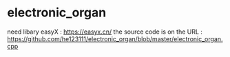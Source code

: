 # electronic_organ
need libary easyX : https://easyx.cn/
the source code is on the URL : https://github.com/he123111/electronic_organ/blob/master/electronic_organ.cpp
